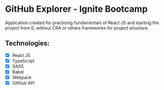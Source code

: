 # GitHub Explorer - Ignite Bootcamp

Application created for practicing fundamentals of React JS and starting the project from 0, without CRA or others frameworks for project structure.

## Technologies:

- [x] React JS
- [x] TypeScript
- [x] SASS
- [x] Babel
- [x] Webpack
- [x] GitHub API